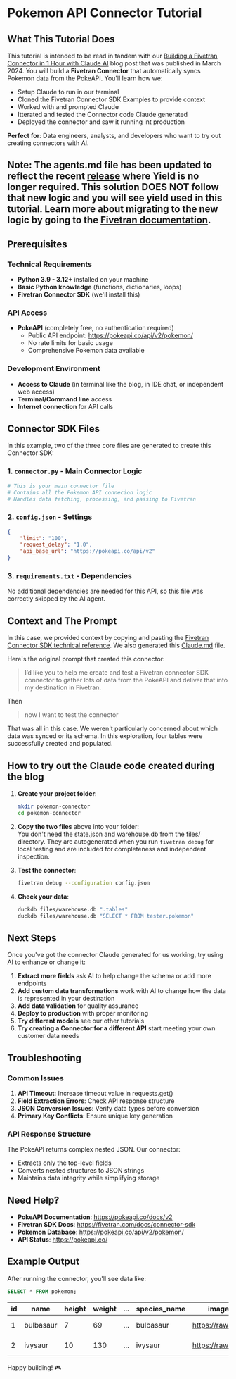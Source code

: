 # Pokemon API Connector Tutorial

## What This Tutorial Does

This tutorial is intended to be read in tandem with our [Building a Fivetran Connector in 1 Hour with Claude AI](https://www.fivetran.com/blog/building-a-fivetran-connector-in-1-hour-with-anthropics-claude-ai) blog post that was published in March 2024. You will build a **Fivetran Connector** that automatically syncs Pokemon data from the PokeAPI. You'll learn how we:

- Setup Claude to run in our terminal
- Cloned the Fivetran Connector SDK Examples to provide context
- Worked with and prompted Claude
- Itterated and tested the Connector code Claude generated
- Deployed the connector and saw it running int production

**Perfect for**: Data engineers, analysts, and developers who want to try out creating connectors with AI.

## Note: The agents.md file has been updated to reflect the recent [release](https://fivetran.com/docs/connector-sdk/changelog#august2025) where Yield is no longer required. This solution DOES NOT follow that new logic and you will see yield used in this tutorial. Learn more about migrating to the new logic by going to the [Fivetran documentation](https://fivetran.com/docs/connector-sdk/tutorials/removing-yield-usage).

## Prerequisites

### Technical Requirements
- **Python 3.9 - 3.12+** installed on your machine
- **Basic Python knowledge** (functions, dictionaries, loops)
- **Fivetran Connector SDK** (we'll install this)

### API Access
- **PokeAPI** (completely free, no authentication required)
  - Public API endpoint: https://pokeapi.co/api/v2/pokemon/
  - No rate limits for basic usage
  - Comprehensive Pokemon data available

### Development Environment
- **Access to Claude** (in terminal like the blog, in IDE chat, or independent web access)
- **Terminal/Command line** access
- **Internet connection** for API calls

## Connector SDK Files

In this example, two of the three core files are generated to create this Connector SDK:

### 1. `connector.py` - Main Connector Logic
```python
# This is your main connector file
# Contains all the Pokemon API connecion logic
# Handles data fetching, processing, and passing to Fivetran
```

### 2. `config.json` - Settings
```json
{
    "limit": "100",
    "request_delay": "1.0",
    "api_base_url": "https://pokeapi.co/api/v2"
}
```

### 3. `requirements.txt` - Dependencies
No additional dependencies are needed for this API, so this file was correctly skipped by the AI agent.

## Context and The Prompt

In this case, we provided context by copying and pasting the [Fivetran Connector SDK technical reference](https://fivetran.com/docs/connector-sdk/technical-reference).
We also generated this [Claude.md](https://github.com/fivetran/fivetran_connector_sdk/tree/main/all_things_api/tutorials/claude/CLAUDE.md) file.

Here's the original prompt that created this connector:

> I’d like you to help me create and test a Fivetran connector SDK connector to gather lots of data from the PokéAPI and deliver that into my destination in Fivetran.

Then
> now I want to test the connector

That was all in this case. We weren't particularly concerned about which data was synced or its schema. In this exploration, four tables were successfully created and populated.

## How to try out the Claude code created during the blog

1. **Create your project folder**:
   ```bash
   mkdir pokemon-connector
   cd pokemon-connector
   ```

2. **Copy the two files** above into your folder: <br>
   You don't need the state.json and warehouse.db from the files/ directory. They are autogenerated when you run `fivetran debug` for local testing and are included for completeness and independent inspection. 

3. **Test the connector**:
   ```bash
   fivetran debug --configuration config.json
   ```

6. **Check your data**:
   ```bash
   duckdb files/warehouse.db ".tables"
   duckdb files/warehouse.db "SELECT * FROM tester.pokemon"
   ```

## Next Steps

Once you've got the connector Claude generated for us working, try using AI to enhance or change it:

1. **Extract more fields** ask AI to help change the schema or add more endpoints
2. **Add custom data transformations** work with AI to change how the data is represented in your destination
3. **Add data validation** for quality assurance
4. **Deploy to production** with proper monitoring
5. **Try different models** see our other tutorials
6. **Try creating a Connector for a different API** start meeting your own customer data needs

## Troubleshooting

### Common Issues

1. **API Timeout**: Increase timeout value in requests.get()
2. **Field Extraction Errors**: Check API response structure
3. **JSON Conversion Issues**: Verify data types before conversion
4. **Primary Key Conflicts**: Ensure unique key generation

### API Response Structure

The PokeAPI returns complex nested JSON. Our connector:
- Extracts only the top-level fields
- Converts nested structures to JSON strings
- Maintains data integrity while simplifying storage

## Need Help?

- **PokeAPI Documentation**: https://pokeapi.co/docs/v2
- **Fivetran SDK Docs**: https://fivetran.com/docs/connector-sdk
- **Pokemon Database**: https://pokeapi.co/api/v2/pokemon/
- **API Status**: https://pokeapi.co/

## Example Output

After running the connector, you'll see data like:
```sql
SELECT * FROM pokemon;
```

| id | name | height | weight | ... | species_name | image_url | _fivetran_synced | _fivetran_deleted |
|---|----|------|----------|-----|--------|-----------|-------|--------------|
| 1 | bulbasaur | 7 | 69 | ... | bulbasaur | https://raw.github... | 2025-07-09 15:43:3... | false |
| 2 | ivysaur | 10 | 130 | ... | ivysaur | https://raw.github... | 2025-07-09 15:43:3... | false |

Happy building! 🎮 
